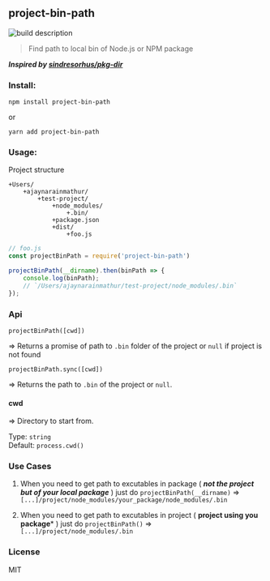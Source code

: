 ## project-bin-path 

![build description](https://travis-ci.org/ajaymathur/project-bin-path.svg?branch=master)

> Find path to local bin of Node.js or NPM package

***Inspired by [sindresorhus/pkg-dir](https://github.com/sindresorhus/pkg-dir)***

### Install:

`npm install project-bin-path`

or 

`yarn add project-bin-path`

### Usage:

Project structure

```
+Users/
    +ajaynarainmathur/
        +test-project/
            +node_modules/
                +.bin/
            +package.json
            +dist/
                +foo.js
```

```javascript
// foo.js
const projectBinPath = require('project-bin-path')

projectBinPath(__dirname).then(binPath => {
    console.log(binPath);
    // `/Users/ajaynarainmathur/test-project/node_modules/.bin`
});
```

### Api

`projectBinPath([cwd])`

=> Returns a promise of path to `.bin` folder of the project or `null` if project is not found

`projectBinPath.sync([cwd])`

=> Returns the path to `.bin` of the project or `null`.

#### cwd

=> Directory to start from.

Type: `string`<br />
Default: `process.cwd()`

### Use Cases

1. When you need to get path to excutables in package ( ***not the project but of your local package*** ) just do `projectBinPath(__dirname)` => `[...]/project/node_modules/your_package/node_modules/.bin`

2. When you need to get path to excutables in project ( **project using you package*** ) just do `projectBinPath()` => `[...]/project/node_modules/.bin`

### License

MIT
